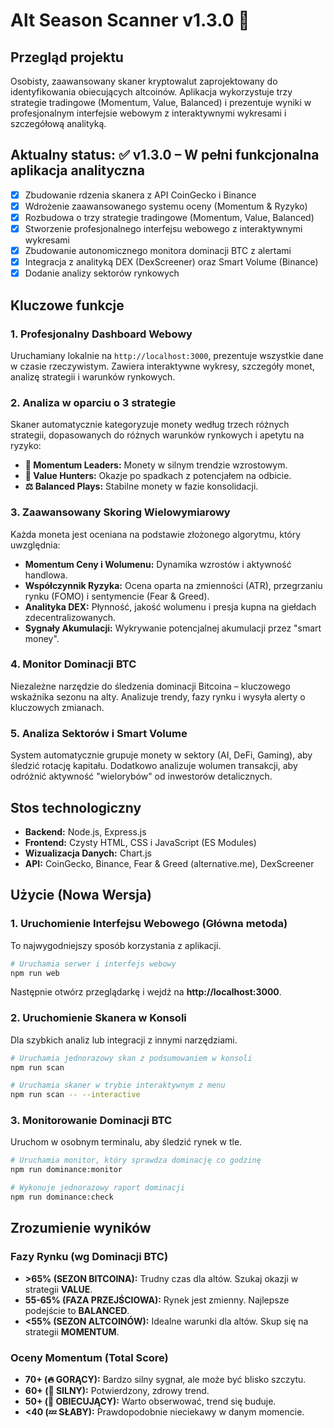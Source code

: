 # Alt Season Scanner v1.3.0 🚀

## Przegląd projektu

Osobisty, zaawansowany skaner kryptowalut zaprojektowany do identyfikowania obiecujących altcoinów. Aplikacja wykorzystuje trzy strategie tradingowe (Momentum, Value, Balanced) i prezentuje wyniki w profesjonalnym interfejsie webowym z interaktywnymi wykresami i szczegółową analityką.

## Aktualny status: ✅ v1.3.0 – W pełni funkcjonalna aplikacja analityczna

- [x] Zbudowanie rdzenia skanera z API CoinGecko i Binance
- [x] Wdrożenie zaawansowanego systemu oceny (Momentum & Ryzyko)
- [x] Rozbudowa o trzy strategie tradingowe (Momentum, Value, Balanced)
- [x] Stworzenie profesjonalnego interfejsu webowego z interaktywnymi wykresami
- [x] Zbudowanie autonomicznego monitora dominacji BTC z alertami
- [x] Integracja z analityką DEX (DexScreener) oraz Smart Volume (Binance)
- [x] Dodanie analizy sektorów rynkowych

## Kluczowe funkcje

### 1. Profesjonalny Dashboard Webowy

Uruchamiany lokalnie na `http://localhost:3000`, prezentuje wszystkie dane w czasie rzeczywistym. Zawiera interaktywne wykresy, szczegóły monet, analizę strategii i warunków rynkowych.

### 2. Analiza w oparciu o 3 strategie

Skaner automatycznie kategoryzuje monety według trzech różnych strategii, dopasowanych do różnych warunków rynkowych i apetytu na ryzyko:

- **🚀 Momentum Leaders:** Monety w silnym trendzie wzrostowym.
- **💎 Value Hunters:** Okazje po spadkach z potencjałem na odbicie.
- **⚖️ Balanced Plays:** Stabilne monety w fazie konsolidacji.

### 3. Zaawansowany Skoring Wielowymiarowy

Każda moneta jest oceniana na podstawie złożonego algorytmu, który uwzględnia:

- **Momentum Ceny i Wolumenu:** Dynamika wzrostów i aktywność handlowa.
- **Współczynnik Ryzyka:** Ocena oparta na zmienności (ATR), przegrzaniu rynku (FOMO) i sentymencie (Fear & Greed).
- **Analityka DEX:** Płynność, jakość wolumenu i presja kupna na giełdach zdecentralizowanych.
- **Sygnały Akumulacji:** Wykrywanie potencjalnej akumulacji przez "smart money".

### 4. Monitor Dominacji BTC

Niezależne narzędzie do śledzenia dominacji Bitcoina – kluczowego wskaźnika sezonu na alty. Analizuje trendy, fazy rynku i wysyła alerty o kluczowych zmianach.

### 5. Analiza Sektorów i Smart Volume

System automatycznie grupuje monety w sektory (AI, DeFi, Gaming), aby śledzić rotację kapitału. Dodatkowo analizuje wolumen transakcji, aby odróżnić aktywność "wielorybów" od inwestorów detalicznych.

## Stos technologiczny

- **Backend:** Node.js, Express.js
- **Frontend:** Czysty HTML, CSS i JavaScript (ES Modules)
- **Wizualizacja Danych:** Chart.js
- **API:** CoinGecko, Binance, Fear & Greed (alternative.me), DexScreener

## Użycie (Nowa Wersja)

### 1. Uruchomienie Interfejsu Webowego (Główna metoda)

To najwygodniejszy sposób korzystania z aplikacji.

```bash
# Uruchamia serwer i interfejs webowy
npm run web
```

Następnie otwórz przeglądarkę i wejdź na **http://localhost:3000**.

### 2. Uruchomienie Skanera w Konsoli

Dla szybkich analiz lub integracji z innymi narzędziami.

```bash
# Uruchamia jednorazowy skan z podsumowaniem w konsoli
npm run scan

# Uruchamia skaner w trybie interaktywnym z menu
npm run scan -- --interactive
```

### 3. Monitorowanie Dominacji BTC

Uruchom w osobnym terminalu, aby śledzić rynek w tle.

```bash
# Uruchamia monitor, który sprawdza dominację co godzinę
npm run dominance:monitor

# Wykonuje jednorazowy raport dominacji
npm run dominance:check
```

## Zrozumienie wyników

### Fazy Rynku (wg Dominacji BTC)

- **>65% (SEZON BITCOINA):** Trudny czas dla altów. Szukaj okazji w strategii **VALUE**.
- **55-65% (FAZA PRZEJŚCIOWA):** Rynek jest zmienny. Najlepsze podejście to **BALANCED**.
- **<55% (SEZON ALTCOINÓW):** Idealne warunki dla altów. Skup się na strategii **MOMENTUM**.

### Oceny Momentum (Total Score)

- **70+ (🔥 GORĄCY):** Bardzo silny sygnał, ale może być blisko szczytu.
- **60+ (💪 SILNY):** Potwierdzony, zdrowy trend.
- **50+ (🌟 OBIECUJĄCY):** Warto obserwować, trend się buduje.
- **<40 (💤 SŁABY):** Prawdopodobnie nieciekawy w danym momencie.
